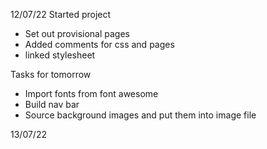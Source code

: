12/07/22 Started project
* Set out provisional pages
* Added comments for css and pages
* linked stylesheet

Tasks for tomorrow
* Import fonts from font awesome
* Build nav bar
* Source background images and put them into image file

13/07/22

